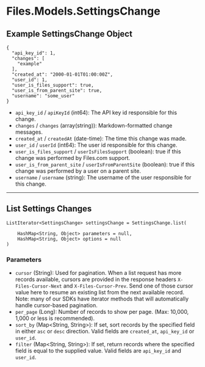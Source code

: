 # Files.Models.SettingsChange

## Example SettingsChange Object

```
{
  "api_key_id": 1,
  "changes": [
    "example"
  ],
  "created_at": "2000-01-01T01:00:00Z",
  "user_id": 1,
  "user_is_files_support": true,
  "user_is_from_parent_site": true,
  "username": "some_user"
}
```

* `api_key_id` / `apiKeyId`  (int64): The API key id responsible for this change.
* `changes` / `changes`  (array(string)): Markdown-formatted change messages.
* `created_at` / `createdAt`  (date-time): The time this change was made.
* `user_id` / `userId`  (int64): The user id responsible for this change.
* `user_is_files_support` / `userIsFilesSupport`  (boolean): true if this change was performed by Files.com support.
* `user_is_from_parent_site` / `userIsFromParentSite`  (boolean): true if this change was performed by a user on a parent site.
* `username` / `username`  (string): The username of the user responsible for this change.


---

## List Settings Changes

```
ListIterator<SettingsChange> settingsChange = SettingsChange.list(
    
    HashMap<String, Object> parameters = null,
    HashMap<String, Object> options = null
)
```

### Parameters

* `cursor` (String): Used for pagination.  When a list request has more records available, cursors are provided in the response headers `X-Files-Cursor-Next` and `X-Files-Cursor-Prev`.  Send one of those cursor value here to resume an existing list from the next available record.  Note: many of our SDKs have iterator methods that will automatically handle cursor-based pagination.
* `per_page` (Long): Number of records to show per page.  (Max: 10,000, 1,000 or less is recommended).
* `sort_by` (Map<String, String>): If set, sort records by the specified field in either `asc` or `desc` direction. Valid fields are `created_at`, `api_key_id` or `user_id`.
* `filter` (Map<String, String>): If set, return records where the specified field is equal to the supplied value. Valid fields are `api_key_id` and `user_id`.
